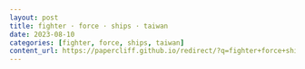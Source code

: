 ```yaml
---
layout: post
title: fighter · force · ships · taiwan
date: 2023-08-10
categories: [fighter, force, ships, taiwan]
content_url: https://papercliff.github.io/redirect/?q=fighter+force+ships+taiwan&tbs=cdr:1,cd_min:8/9/2023,cd_max:8/11/2023
---
```


